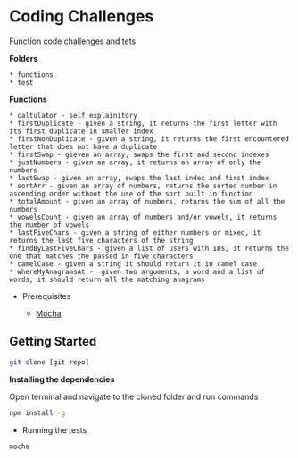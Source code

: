 # Coding Challenges

Function code challenges and tets

**Folders**

    * functions
    * test

**Functions**

    * caltulator - self explainitory
    * firstDuplicate - given a string, it returns the first letter with its first duplicate in smaller index
    * firstNonDuplicate - given a string, it returns the first encountered letter that does not have a duplicate
    * firstSwap - gieven an array, swaps the first and second indexes
    * justNumbers - given an array, it returns an array of only the numbers
    * lastSwap - given an array, swaps the last index and first index
    * sortArr - given an array of numbers, returns the sorted number in ascending order without the use of the sort built in function
    * totalAmount - given an array of numbers, returns the sum of all the numbers
    * vowelsCount - given an array of numbers and/or vowels, it returns the number of vowels
    * lastFiveChars - given a string of either numbers or mixed, it returns the last five characters of the string
    * findByLastFiveChars - given a list of users with IDs, it returns the one that matches the passed in five characters
    * camelCase - given a string it should return it in camel case
    * whereMyAnagramsAt -  given two arguments, a word and a list of words, it should return all the matching anagrams

* Prerequisites

    * [Mocha](https://www.mocha.org)

## Getting Started ##

```sh
git clone [git repo]
```

**Installing the dependencies**

Open terminal and navigate to the cloned folder and run commands

```sh
npm install -g
```

* Running the tests

```sh
mocha
```
